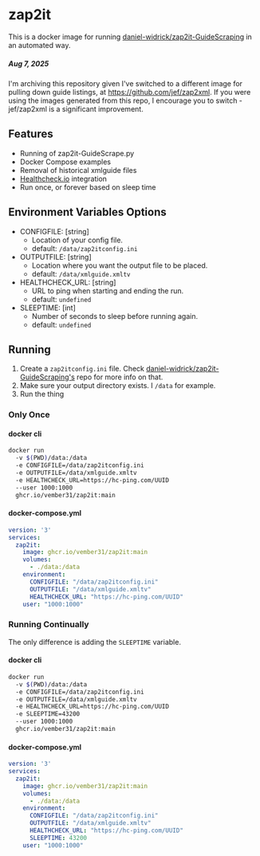 # zap2it

This is a docker image for running [daniel-widrick/zap2it-GuideScraping](https://github.com/daniel-widrick/zap2it-GuideScraping) in an automated way.

##### Aug 7, 2025
I'm archiving this repository given I've switched to a different image for pulling down guide listings, at https://github.com/jef/zap2xml. If you were using the images generated from this repo, I encourage you to switch - jef/zap2xml is a significant improvement.

## Features
* Running of zap2it-GuideScrape.py
* Docker Compose examples
* Removal of historical xmlguide files
* [Healthcheck.io](https://healthchecks.io) integration
* Run once, or forever based on sleep time

## Environment Variables Options
* CONFIGFILE: [string]
  * Location of your config file.
  * default: `/data/zap2itconfig.ini`
* OUTPUTFILE: [string]
  * Location where you want the output file to be placed.
  * default: `/data/xmlguide.xmltv`
* HEALTHCHECK_URL: [string]
  * URL to ping when starting and ending the run.
  * default: `undefined`
* SLEEPTIME: [int]
  * Number of seconds to sleep before running again.
  * default: `undefined`

## Running

1. Create a `zap2itconfig.ini` file.  Check [daniel-widrick/zap2it-GuideScraping's](https://github.com/daniel-widrick/zap2it-GuideScraping) repo for more info on that. 
1. Make sure your output directory exists.  I `/data` for example.
1. Run the thing

### Only Once

#### docker cli
``` bash
docker run
  -v $(PWD)/data:/data
  -e CONFIGFILE=/data/zap2itconfig.ini
  -e OUTPUTFILE=/data/xmlguide.xmltv
  -e HEALTHCHECK_URL=https://hc-ping.com/UUID
  --user 1000:1000
  ghcr.io/vember31/zap2it:main
```
#### docker-compose.yml

``` yml
version: '3'
services:
  zap2it:
    image: ghcr.io/vember31/zap2it:main
    volumes:
      - ./data:/data
    environment:
      CONFIGFILE: "/data/zap2itconfig.ini"
      OUTPUTFILE: "/data/xmlguide.xmltv"
      HEALTHCHECK_URL: "https://hc-ping.com/UUID"
    user: "1000:1000"
```

### Running Continually

The only difference is adding the `SLEEPTIME` variable.

#### docker cli
``` bash
docker run
  -v $(PWD)/data:/data
  -e CONFIGFILE=/data/zap2itconfig.ini
  -e OUTPUTFILE=/data/xmlguide.xmltv
  -e HEALTHCHECK_URL=https://hc-ping.com/UUID
  -e SLEEPTIME=43200
  --user 1000:1000
  ghcr.io/vember31/zap2it:main
```
#### docker-compose.yml

``` yml
version: '3'
services:
  zap2it:
    image: ghcr.io/vember31/zap2it:main
    volumes:
      - ./data:/data
    environment:
      CONFIGFILE: "/data/zap2itconfig.ini"
      OUTPUTFILE: "/data/xmlguide.xmltv"
      HEALTHCHECK_URL: "https://hc-ping.com/UUID"
      SLEEPTIME: 43200
    user: "1000:1000"
```
